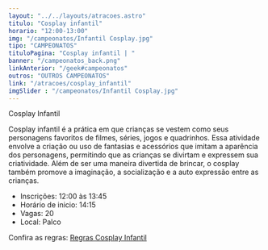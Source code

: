```yaml
---
layout: "../../layouts/atracoes.astro"
titulo: "Cosplay infantil"
horario: "12:00-13:00"
img: "/campeonatos/Infantil Cosplay.jpg"
tipo: "CAMPEONATOS"
tituloPagina: "Cosplay infantil | "
banner: "/campeonatos_back.png"
linkAnterior: "/geek#campeonatos"
outros: "OUTROS CAMPEONATOS"
link: "/atracoes/cosplay_infantil"
imgSlider : "/campeonatos/Infantil Cosplay.jpg"
---
```


Cosplay Infantil

Cosplay infantil é a prática em que crianças se vestem como seus
personagens favoritos de filmes, séries, jogos e quadrinhos. Essa atividade envolve
a criação ou uso de fantasias e acessórios que imitam a aparência dos
personagens, permitindo que as crianças se divirtam e expressem sua criatividade.
Além de ser uma maneira divertida de brincar, o cosplay também promove a
imaginação, a socialização e a auto expressão entre as crianças.

- Inscrições: 12:00 às 13:45
- Horário de inicio: 14:15 
- Vagas: 20
- Local: Palco

Confira as regras: [Regras Cosplay Infantil](https://drive.google.com/file/d/1Y4ZGSDz7Z0B62idykGFtRUGO74C7lVZV/view?usp=sharing)